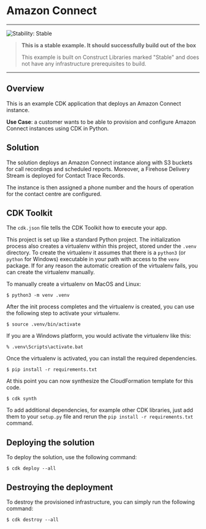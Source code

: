 # Amazon Connect

<!--BEGIN STABILITY BANNER-->
---

![Stability: Stable](https://img.shields.io/badge/stability-Stable-success.svg?style=for-the-badge)

> **This is a stable example. It should successfully build out of the box**
>
> This example is built on Construct Libraries marked "Stable" and does not have any infrastructure prerequisites to build.
---
<!--END STABILITY BANNER-->

## Overview

This is an example CDK application that deploys an Amazon Connect instance.

**Use Case**: a customer wants to be able to provision and configure Amazon Connect instances using CDK in Python.

## Solution

The solution deploys an Amazon Connect instance along with S3 buckets for call recordings and scheduled reports.
Moreover, a Firehose Delivery Stream is deployed for Contact Trace Records.

The instance is then assigned a phone number and the hours of operation for the contact centre are configured.

## CDK Toolkit

The `cdk.json` file tells the CDK Toolkit how to execute your app.

This project is set up like a standard Python project.  The initialization
process also creates a virtualenv within this project, stored under the `.venv`
directory.  To create the virtualenv it assumes that there is a `python3`
(or `python` for Windows) executable in your path with access to the `venv`
package. If for any reason the automatic creation of the virtualenv fails,
you can create the virtualenv manually.

To manually create a virtualenv on MacOS and Linux:

```
$ python3 -m venv .venv
```

After the init process completes and the virtualenv is created, you can use the following
step to activate your virtualenv.

```
$ source .venv/bin/activate
```

If you are a Windows platform, you would activate the virtualenv like this:

```
% .venv\Scripts\activate.bat
```

Once the virtualenv is activated, you can install the required dependencies.

```
$ pip install -r requirements.txt
```

At this point you can now synthesize the CloudFormation template for this code.

```
$ cdk synth
```

To add additional dependencies, for example other CDK libraries, just add
them to your `setup.py` file and rerun the `pip install -r requirements.txt`
command.


## Deploying the solution

To deploy the solution, use the following command:

```shell
$ cdk deploy --all
```

## Destroying the deployment

To destroy the provisioned infrastructure, you can simply run the following command:

```shell
$ cdk destroy --all
```
